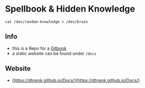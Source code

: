 # Spellbook & Hidden Knowledge

```
cat /dev/random-knowledge > /dev/brain
```

## Info

* this is a Repo for a [Gitbook](https://www.gitbook.com "Gitbook")
* a static website can be found under `/docs`

## Website

* [https://dtnpnk.github.io/Docs/](https://dtnpnk.github.io/Docs/)




